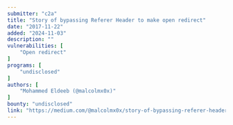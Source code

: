 ```yaml
---
submitter: "c2a"
title: "Story of bypassing Referer Header to make open redirect"
date: "2017-11-22"
added: "2024-11-03"
description: ""
vulnerabilities: [
    "Open redirect"
]
programs: [
    "undisclosed"
]
authors: [
    "Mohammed Eldeeb (@malcolmx0x)"
]
bounty: "undisclosed"
link: "https://medium.com/@malcolmx0x/story-of-bypassing-referer-header-to-make-open-redirect-94f938b9d032"
---
```




